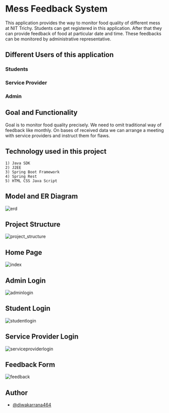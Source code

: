 
# Mess Feedback System

This application provides the way to monitor food quality of different mess at 
NIT Trichy. Students can get registered in this application. After that they can 
provide feedback of food at particular date and time. These feedbacks can be 
monitored by administrative representative.




## Different Users of this application

### Students
### Service Provider
### Admin

## Goal and Functionality

Goal is to monitor food quality precisely. We need to omit traditional way of feedback like monthly. On bases of received data we can arrange a meeting with service providers and instruct them for flaws.

## Technology used in this project
    1) Java SDK
    2) J2EE
    3) Spring Boot Framework
    4) Spring Rest
    5) HTML CSS Java Script
## Model and ER Diagram
![erd](https://github.com/diwakarrana464/messFeedbackSystem/assets/37569837/0aa0eda6-f737-40ed-be3d-19aa8964047c)

## Project Structure
![project_structure](https://github.com/diwakarrana464/messFeedbackSystem/assets/37569837/eebc2602-b144-4612-9384-971ed4809d90)

## Home Page
![index](https://github.com/diwakarrana464/messFeedbackSystem/assets/37569837/1035b145-896a-45bb-8434-81d88f939ad4)

## Admin Login
![adminlogin](https://github.com/diwakarrana464/messFeedbackSystem/assets/37569837/c0f34ef2-b591-4a4c-a7e3-1a9de62a511d)

## Student Login
![studentlogin](https://github.com/diwakarrana464/messFeedbackSystem/assets/37569837/75f9e3ed-085e-450f-a377-14cfd3e9a88c)

## Service Provider Login
![serviceproviderlogin](https://github.com/diwakarrana464/messFeedbackSystem/assets/37569837/941532ae-fd68-414f-b69a-2dba1220e17a)

## Feedback Form
![feedback](https://github.com/diwakarrana464/messFeedbackSystem/assets/37569837/bc2caef7-5fc1-436e-93fa-3ec0c7969271)


## Author

- [@diwakarrana464](https://www.github.com/diwakarrana464)

